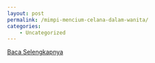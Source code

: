 ```yaml
---
layout: post
permalink: /mimpi-mencium-celana-dalam-wanita/
categories:
    - Uncategorized
---
```


[Baca Selengkapnya](/01)